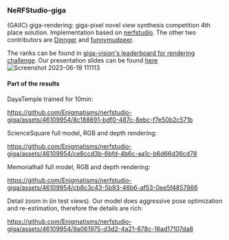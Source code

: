 ### NeRFStudio-giga

(GAIIC) giga-rendering: giga-pixel novel view synthesis competition 4th place solution. Implementation based on [nerfstudio](https://github.com/nerfstudio-project/nerfstudio). The other two contributors are [Dinnger](https://github.com/Dinngger) and [funnymudpeer](https://github.com/funnymudpeer).

The ranks can be found in [giga-vision's leaderboard for rendering challenge](https://gigavision.cn/track/track?nav=Sparse%20rendering&type=nav). Our presentation slides can be found [here](https://docs.google.com/presentation/d/16zcceAIQLTjLUsLQfgxJlnt-Mq_6Hl5w/edit?usp=sharing&ouid=113113092240480704238&rtpof=true&sd=true) 
![Screenshot 2023-06-19 111113](https://github.com/Enigmatisms/nerfstudio-giga/assets/46109954/a9b36352-49b2-4bec-8167-a7283beca0c7)


#### Part of the results

DayaTemple trained for 10min:

https://github.com/Enigmatisms/nerfstudio-giga/assets/46109954/8c188691-bdf0-487c-8ebc-f7e50b2c571b

ScienceSquare full model, RGB and depth rendering:

https://github.com/Enigmatisms/nerfstudio-giga/assets/46109954/ce8ccd3b-6bfd-4b6c-aa1c-b6d66d36cd78

Memorialhall full model, RGB and depth rendering:

https://github.com/Enigmatisms/nerfstudio-giga/assets/46109954/cb8c3c43-5b93-46b6-af53-0ee5f4857866

Detail zoom in (in test views). Our model does aggressive pose optimization and re-estimation, therefore the details are rich:


https://github.com/Enigmatisms/nerfstudio-giga/assets/46109954/9a061975-d3d2-4a21-878c-16ad17107da8





